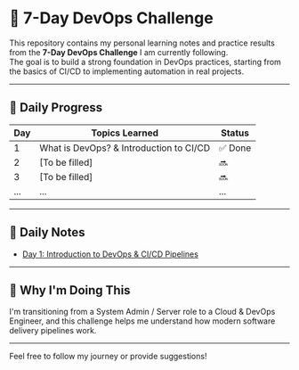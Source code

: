 # 🚀 7-Day DevOps Challenge

This repository contains my personal learning notes and practice results from the **7-Day DevOps Challenge** I am currently following.  
The goal is to build a strong foundation in DevOps practices, starting from the basics of CI/CD to implementing automation in real projects.

---

## 📆 Daily Progress

| Day | Topics Learned                          | Status |
|-----|-----------------------------------------|--------|
| 1   | What is DevOps? & Introduction to CI/CD | ✅ Done |
| 2   | [To be filled]                          | 🔜     |
| 3   | [To be filled]                          | 🔜     |
| ... | ...                                     | ...    |

---

## 📂 Daily Notes

- [Day 1: Introduction to DevOps & CI/CD Pipelines](Day%201/notes.md)

---

## 🎯 Why I'm Doing This

I'm transitioning from a System Admin / Server role to a Cloud & DevOps Engineer, and this challenge helps me understand how modern software delivery pipelines work.

---

Feel free to follow my journey or provide suggestions!  

